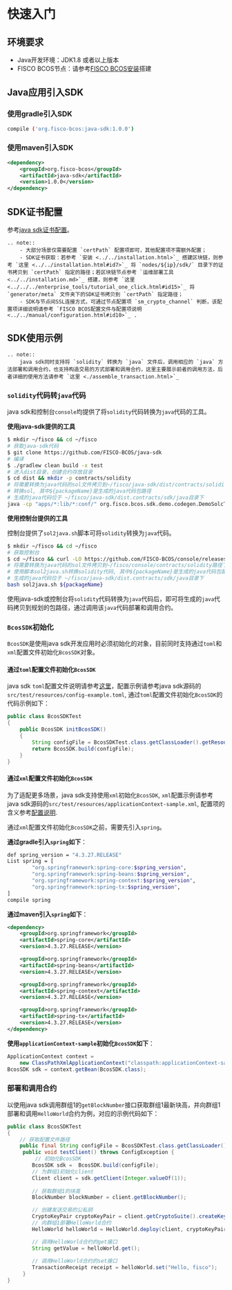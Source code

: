 # 快速入门

## 环境要求

- Java开发环境：JDK1.8 或者以上版本
- FISCO BCOS节点：请参考[FISCO BCOS安装](../../installation.html#fisco-bcos)搭建

## Java应用引入SDK

### 使用gradle引入SDK

```bash
compile ('org.fisco-bcos:java-sdk:1.0.0')
```

### 使用maven引入SDK

``` xml
<dependency>
    <groupId>org.fisco-bcos</groupId>
    <artifactId>java-sdk</artifactId>
    <version>1.0.0</version>
</dependency>
```

## SDK证书配置

参考[java sdk证书配置](./configuration.html#id2)。

```eval_rst
.. note::
    - 大部分场景仅需要配置 `certPath` 配置项即可，其他配置项不需额外配置；
    - SDK证书获取：若参考 `安装 <../../installation.html>`_ 搭建区块链，则参考 `这里 <../../installation.html#id7>`_ 将 `nodes/${ip}/sdk/` 目录下的证书拷贝到 `certPath` 指定的路径；若区块链节点参考 `运维部署工具 <../../installation.md>`_ 搭建，则参考 `这里 <../../../enterprise_tools/tutorial_one_click.html#id15>`_ 将 `generator/meta` 文件夹下的SDK证书拷贝到 `certPath` 指定路径；
    - SDK与节点间SSL连接方式，可通过节点配置项 `sm_crypto_channel` 判断，该配置项详细说明请参考 `FISCO BCOS配置文件与配置项说明 <../../manual/configuration.html#id10>`_ .
```

## SDK使用示例

```eval_rst
.. note::
    java sdk同时支持将 `solidity` 转换为 `java` 文件后，调用相应的 `java` 方法部署和调用合约，也支持构造交易的方式部署和调用合约，这里主要展示前者的调用方法，后者详细的使用方法请参考 `这里 <./assemble_transaction.html>`_ 
```

### `solidity`代码转`java`代码

java sdk和控制台`console`均提供了将`solidity`代码转换为`java`代码的工具。

**使用java-sdk提供的工具**
```bash
$ mkdir ~/fisco && cd ~/fisco
# 获取java-sdk代码
$ git clone https://github.com/FISCO-BCOS/java-sdk
# 编译
$ ./gradlew clean build -x test
# 进入dist目录，创建合约存放目录
$ cd dist && mkdir -p contracts/solidity
# 将需要转换为java代码的sol文件拷贝到~/fisco/java-sdk/dist/contracts/solidity路径下
# 转换sol, 其中${packageName}是生成的java代码包路径
# 生成的java代码位于 ~/fisco/java-sdk/dist.contracts/sdk/java目录下
java -cp "apps/*:lib/*:conf/" org.fisco.bcos.sdk.demo.codegen.DemoSolcToJava ${packageName}
```

**使用控制台提供的工具**

控制台提供了`sol2java.sh`脚本可将`solidity`转换为`java`代码。

```bash
$ mkdir ~/fisco && cd ~/fisco
# 获取控制台
$ cd ~/fisco && curl -LO https://github.com/FISCO-BCOS/console/releases/download/v1.3.0/download_console.sh && bash download_console.sh
# 将需要转换为java代码的sol文件拷贝到~/fisco/console/contracts/solidity路径下
# 使用脚本sol2java.sh转换solidity代码, 其中${packageName}是生成的java代码包路径
# 生成的java代码位于 ~/fisco/java-sdk/dist.contracts/sdk/java目录下
bash sol2java.sh ${packageName}
```

使用java-sdk或控制台将`solidity`代码转换为`java`代码后，即可将生成的`java`代码拷贝到规划的包路径，通过调用该`java`代码部署和调用合约。


### `BcosSDK`初始化

`BcosSDK`是使用java sdk开发应用时必须初始化的对象，目前同时支持通过`toml`和`xml`配置文件初始化`BcosSDK`对象。

#### 通过`toml`配置文件初始化`BcosSDK`

java sdk `toml`配置文件说明请参考[这里](./configuration.md)，配置示例请参考java sdk源码的`src/test/resources/config-example.toml`, 通过`toml`配置文件初始化`BcosSDK`的代码示例如下：

```java
public class BcosSDKTest
{
    public BcosSDK initBcosSDK()
    {
        String configFile = BcosSDKTest.class.getClassLoader().getResource("config-example.toml").getPath();
        return BcosSDK.build(configFile);
    }
}
```

#### 通过`xml`配置文件初始化`BcosSDK`

为了适配更多场景，java sdk支持使用`xml`初始化`BcosSDK`, `xml`配置示例请参考java sdk源码的`src/test/resources/applicationContext-sample.xml`, 配置项的含义参考[配置说明](./configuration.md).

通过`xml`配置文件初始化`BcosSDK`之前，需要先引入`spring`。

**通过gradle引入`spring`如下**：

```bash
def spring_version = "4.3.27.RELEASE"
List spring = [
        "org.springframework:spring-core:$spring_version",
        "org.springframework:spring-beans:$spring_version",
        "org.springframework:spring-context:$spring_version",
        "org.springframework:spring-tx:$spring_version",
]
compile spring
```

**通过maven引入`spring`如下**：

```xml
<dependency>
    <groupId>org.springframework</groupId>
    <artifactId>spring-core</artifactId>
    <version>4.3.27.RELEASE</version>

    <groupId>org.springframework</groupId>
    <artifactId>spring-beans</artifactId>
    <version>4.3.27.RELEASE</version>

    <groupId>org.springframework</groupId>
    <artifactId>spring-context</artifactId>
    <version>4.3.27.RELEASE</version>

    <groupId>org.springframework</groupId>
    <artifactId>spring-tx</artifactId>
    <version>4.3.27.RELEASE</version>
</dependency>
```

**使用`applicationContext-sample`初始化`BcosSDK`如下**：

```java
ApplicationContext context =
    new ClassPathXmlApplicationContext("classpath:applicationContext-sample.xml");
BcosSDK sdk = context.getBean(BcosSDK.class);
```

### 部署和调用合约

以使用java sdk调用群组1的`getBlockNumber`接口获取群组1最新块高，并向群组1部署和调用`HelloWorld`合约为例，对应的示例代码如下：

```java
public class BcosSDKTest
{
    // 获取配置文件路径
    public final String configFile = BcosSDKTest.class.getClassLoader().getResource("config-example.toml").getPath();
     public void testClient() throws ConfigException {
         // 初始化BcosSDK
        BcosSDK sdk =  BcosSDK.build(configFile);
        // 为群组1初始化client
        Client client = sdk.getClient(Integer.valueOf(1));
    
        // 获取群组1的块高
        BlockNumber blockNumber = client.getBlockNumber();

        // 创建发送交易的公私钥
        CryptoKeyPair cryptoKeyPair = client.getCryptoSuite().createKeyPair();
        // 向群组1部署HelloWorld合约
        HelloWorld helloWorld = HelloWorld.deploy(client, cryptoKeyPair);

        // 调用HelloWorld合约的get接口
        String getValue = helloWorld.get();
        
        // 调用HelloWorld合约的set接口
        TransactionReceipt receipt = helloWorld.set("Hello, fisco");
     }
}
```